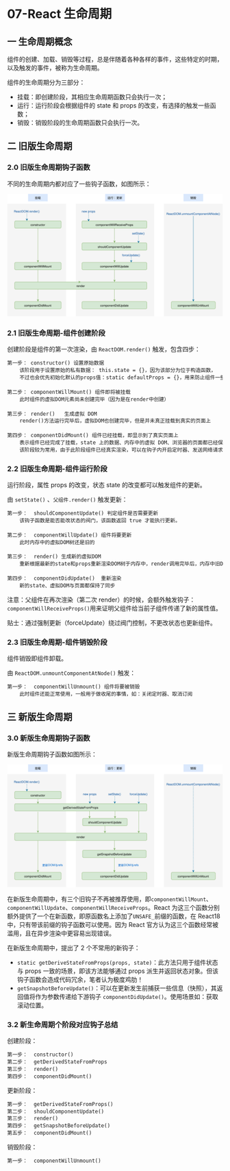 # 07-React 生命周期

## 一 生命周期概念

组件的创建、加载、销毁等过程，总是伴随着各种各样的事件，这些特定的时期，以及触发的事件，被称为生命周期。

组件的生命周期分为三部分：

-   挂载：即创建阶段，其相应生命周期函数只会执行一次；
-   运行：运行阶段会根据组件的 state 和 props 的改变，有选择的触发一些函数；
-   销毁：销毁阶段的生命周期函数只会执行一次。

## 二 旧版生命周期

### 2.0 旧版生命周期钩子函数

不同的生命周期内都对应了一些钩子函数，如图所示：

![钩子函数](../images/mvvm/react-03.svg)

### 2.1 旧版生命周期-组件创建阶段

创建阶段是组件的第一次渲染，由 `ReactDOM.render()` 触发，包含四步：

```txt
第一步： constructor() 设置原始数据
    该阶段用于设置原始的私有数据： this.state = {}，因为该部分为位于构造函数，
    不过也会优先初始化默认的props值：static defaultProps = {}，用来防止组件一些必须的属性在外界没传递时报错。

第二步： componentWillMount() 组件即将被挂载
    此时组件的虚拟DOM元素尚未创建完毕（因为是在render中创建）

第三步： render()   生成虚拟 DOM
    render()方法运行完毕后，虚拟DOM也创建完毕，但是并未真正挂载到真实的页面上

第四步： componentDidMount() 组件已经挂载，即显示到了真实页面上
    表示组件已经完成了挂载，state 上的数据、内存中的虚拟 DOM、浏览器的页面都已经保持了一致，组件进入到了运行阶段。
    该阶段较为常用，由于此阶段组件已经真实渲染，可以在钩子内开启定时器、发送网络请求、订阅消息·等。
```

### 2.2 旧版生命周期-组件运行阶段

运行阶段，属性 props 的改变，状态 state 的改变都可以触发组件的更新。

由 `setState()` 、`父组件.render()` 触发更新：

```txt
第一步：  shouldComponentUpdate() 判定组件是否需要更新
    该钩子函数是能否能改状态的阀门，该函数返回 true 才能执行更新。

第二步：  componentWillUpdate() 组件将要更新
    此时内存中的虚拟DOM树还是旧的

第三步：  render() 生成新的虚拟DOM
    重新根据最新的state和props重新渲染DOM树于内存中，render调用完毕后，内存中旧DOM树被新的DOM树替换了，此时页面还是旧的

第四步：  componentDidUpdate()  重新渲染
    新的state、虚拟DOM与页面都保持了同步
```

注意：父组件在再次渲染（第二次 render）的时候，会额外触发钩子：`componentWillReceiveProps()`用来证明父组件给当前子组件传递了新的属性值。

贴士：通过强制更新（forceUpdate）绕过阀门控制，不更改状态也更新组件。

### 2.3 旧版生命周期-组件销毁阶段

组件销毁即组件卸载。

由 `ReactDOM.unmountComponentAtNode()` 触发：

```txt
第一步：  componentWillUnmount() 组件将要被销毁
    此时组件还能正常使用，一般用于做收尾的事情，如：关闭定时器、取消订阅
```

## 三 新版生命周期

### 3.0 新版生命周期钩子函数

新版生命周期钩子函数如图所示：

![钩子函数](../images/mvvm/react-04.svg)

在新版生命周期中，有三个旧钩子不再被推荐使用，即`componentWillMount`、`componentWillUpdate`、`componentWillReceiveProps`。React 为这三个函数分别额外提供了一个在新函数，即原函数名上添加了`UNSAFE_`前缀的函数，在 React18 中，只有带该前缀的钩子函数可以使用。因为 React 官方认为这三个函数经常被滥用，且在异步渲染中更容易出现错误。

在新版生命周期中，提出了 2 个不常用的新钩子：

-   `static getDeriveStateFromProps(props, state)`：此方法只用于组件状态与 props 一致的场景，即该方法能够通过 props 派生并返回状态对象。但该钩子函数会造成代码冗余，笔者认为极度鸡肋！
-   `getSnapshotBeforeUpdate()`：可以在更新发生前捕获一些信息（快照），其返回值将作为参数传递给下游钩子 `componentDidUpdate()`。使用场景如：获取滚动位置。

### 3.2 新生命周期个阶段对应钩子总结

创建阶段：

```txt
第一步：  constructor()
第二步：  getDerivedStateFromProps
第三步：  render()
第四步：  componentDidMount()
```

更新阶段：

```txt
第一步：  getDerivedStateFromProps()
第二步：  shouldComponentUpdate()
第三步：  render()
第四步：  getSnapshotBeforeUpdate()
第五步：  componentDidMount()
```

销毁阶段：

```txt
第一步：  componentWillUnmount()
```
